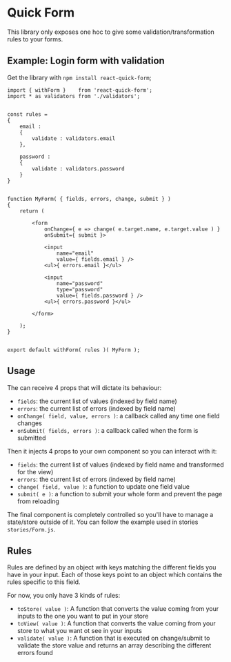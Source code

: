 # Quick Form

This library only exposes one hoc to give some validation/transformation rules to your forms.


## Example: Login form with validation

Get the library with `npm install react-quick-form`;

```JS
import { withForm }    from 'react-quick-form';
import * as validators from './validators';


const rules =
{
    email :
    {
        validate : validators.email
    },

    password :
    {
        validate : validators.password
    }
}


function MyForm( { fields, errors, change, submit } )
{
    return (

        <form
            onChange={ e => change( e.target.name, e.target.value ) }
            onSubmit={ submit }>

            <input
                name="email"
                value={ fields.email } />
            <ul>{ errors.email }</ul>

            <input
                name="password"
                type="password"
                value={ fields.password } />
            <ul>{ errors.password }</ul>

        </form>

    );
}


export default withForm( rules )( MyForm );
```


## Usage

The can receive 4 props that will dictate its behaviour:
- `fields`: the current list of values (indexed by field name)
- `errors`: the current list of errors (indexed by field name)
- `onChange( field, value, errors )`: a callback called any time one field changes
- `onSubmit( fields, errors )`: a callback called when the form is submitted

Then it injects 4 props to your own component so you can interact with it:
- `fields`: the current list of values (indexed by field name and transformed for the view)
- `errors`: the current list of errors (indexed by field name)
- `change( field, value )`: a function to update one field value
- `submit( e )`: a function to submit your whole form and prevent the page from reloading

The final component is completely controlled so you'll have to manage a state/store outside of it. You can follow the example used in stories `stories/Form.js`.


## Rules

Rules are defined by an object with keys matching the different fields you have in your input. Each of those keys point to an object which contains the rules specific to this field.

For now, you only have 3 kinds of rules:
- `toStore( value )`: A function that converts the value coming from your inputs to the one you want to put in your store
- `toView( value )`: A function that converts the value coming from your store to what you want ot see in your inputs
- `validate( value )`: A function that is executed on change/submit to validate the store value and returns an array describing the different errors found



